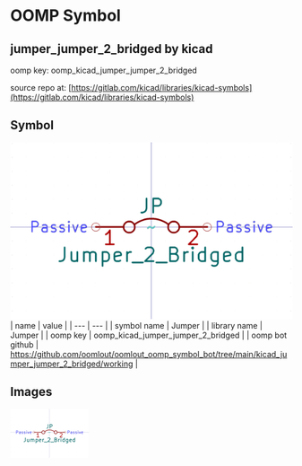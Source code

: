 # OOMP Symbol  
## jumper_jumper_2_bridged  by kicad  
  
oomp key: oomp_kicad_jumper_jumper_2_bridged  
  
source repo at: [https://gitlab.com/kicad/libraries/kicad-symbols](https://gitlab.com/kicad/libraries/kicad-symbols)  
## Symbol  
  
[![working.png](working_600.png)](working.png)  
| name | value | 
| --- | --- | 
| symbol name | Jumper | 
| library name | Jumper | 
| oomp key | oomp_kicad_jumper_jumper_2_bridged | 
| oomp bot github | https://github.com/oomlout/oomlout_oomp_symbol_bot/tree/main/kicad_jumper_jumper_2_bridged/working | 
## Images  
  
[![working.png](working_140.png)](working.png)  
